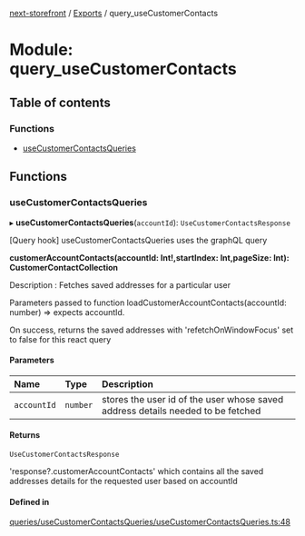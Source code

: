 [next-storefront](../README.md) / [Exports](../modules.md) / query_useCustomerContacts

# Module: query_useCustomerContacts

## Table of contents

### Functions

- [useCustomerContactsQueries](query_useCustomerContacts.md#usecustomercontactsqueries)

## Functions

### useCustomerContactsQueries

▸ **useCustomerContactsQueries**(`accountId`): `UseCustomerContactsResponse`

[Query hook] useCustomerContactsQueries uses the graphQL query

<b>customerAccountContacts(accountId: Int!,startIndex: Int,pageSize: Int): CustomerContactCollection</b>

Description : Fetches saved addresses for a particular user

Parameters passed to function loadCustomerAccountContacts(accountId: number) => expects accountId.

On success, returns the saved addresses with 'refetchOnWindowFocus' set to false for this react query

#### Parameters

| Name        | Type     | Description                                                                     |
| :---------- | :------- | :------------------------------------------------------------------------------ |
| `accountId` | `number` | stores the user id of the user whose saved address details needed to be fetched |

#### Returns

`UseCustomerContactsResponse`

'response?.customerAccountContacts' which contains all the saved addresses details for the requested user based on accountId

#### Defined in

[queries/useCustomerContactsQueries/useCustomerContactsQueries.ts:48](https://github.com/KiboSoftware/nextjs-storefront/blob/2f9709d/hooks/queries/useCustomerContactsQueries/useCustomerContactsQueries.ts#L48)
